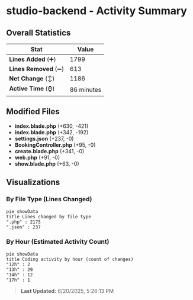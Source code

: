 # studio-backend - Activity Summary 

## Overall Statistics

| Stat                   | Value                                                             |
| ---------------------- | ----------------------------------------------------------------- |
| **Lines Added** (➕)   | 1799                                          |
| **Lines Removed** (➖) | 613                                        |
| **Net Change** (↕)    | 1186                |
| **Active Time** (⌚)   | 86 minutes |


## Modified Files
- **index.blade.php** (+630, -421)
- **index.blade.php** (+342, -192)
- **settings.json** (+237, -0)
- **BookingController.php** (+95, -0)
- **create.blade.php** (+341, -0)
- **web.php** (+91, -0)
- **show.blade.php** (+63, -0)

## Visualizations

### By File Type (Lines Changed)

```mermaid
pie showData
title Lines changed by file type
".php" : 2175
".json" : 237
```

### By Hour (Estimated Activity Count)

```mermaid
pie showData
title Coding activity by hour (count of changes)
"12h" : 2
"13h" : 29
"14h" : 12
"17h" : 1
```


> **Last Updated:** 6/20/2025, 5:26:13 PM